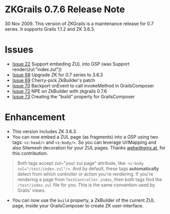 # ZKGrails 0.7.6 Release Note #

30 Nov 2009. This version of ZKGrails is a maintenance release for 0.7 series. It supports Grails 1.1.2 and ZK 3.6.3.

# Issues #

  * [Issue 22](https://code.google.com/p/zkgrails/issues/detail?id=22)    Support embeding ZUL into GSP (was Support render(zul:"index.zul"))
  * [Issue 68](https://code.google.com/p/zkgrails/issues/detail?id=68)	Upgrade ZK for 0.7 series to 3.6.3
  * [Issue 69](https://code.google.com/p/zkgrails/issues/detail?id=69)	Cherry-pick ZkBuilder's patch
  * [Issue 70](https://code.google.com/p/zkgrails/issues/detail?id=70)	Backport onEvent to call invokeMethod in GrailsComposer
  * [Issue 72](https://code.google.com/p/zkgrails/issues/detail?id=72)	NPE on ZkBuilder with zkgrails 0.7.6
  * [Issue 73](https://code.google.com/p/zkgrails/issues/detail?id=73)    Creating the "build" property for GrailsComposer

# Enhancement #

  * This version includes ZK 3.6.3.
  * You can now embed a ZUL page (as fragments) into a GSP using two tags: `<z:head/>` and `<z:body/>`. So you can leverage UrlMapping and also Sitemesh decoration for your ZUL pages. Thanks wehe@gmx.at, for this contribution.

> Both tags accept zul="your zul page" attribute, like: `<z:body zul="/test/index.zul"/>`. And by default, these tags **automatically** detect from which controller or action you're rendering. If you're rendering a page from `TestController.index`, then both tags find the `/test/index.zul` file for you. This is the same convention used by Grails' views.

  * You can now use the `build` property, a ZkBuilder of the current ZUL page, inside your GrailsComposer to create ZK user-interface.